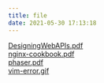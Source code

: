 ```yaml
---
title: file
date: 2021-05-30 17:13:18
---
```

[DesigningWebAPIs.pdf](/file/DesigningWebAPIs.pdf)  
[nginx-cookbook.pdf](/file/nginx-cookbook.pdf)  
[phaser.pdf](/file/phaser.pdf)  
[vim-error.gif](/file/vim-error.gif)  
